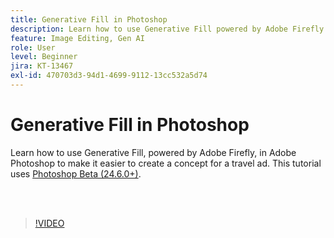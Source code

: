 ```yaml
---
title: Generative Fill in Photoshop
description: Learn how to use Generative Fill powered by Adobe Firefly
feature: Image Editing, Gen AI
role: User
level: Beginner
jira: KT-13467
exl-id: 470703d3-94d1-4699-9112-13cc532a5d74
---
```

# Generative Fill in Photoshop

Learn how to use Generative Fill, powered by Adobe Firefly, in Adobe Photoshop to make it easier to create a concept for a travel ad. This tutorial uses [Photoshop Beta (24.6.0+)](https://helpx.adobe.com/x-productkb/global/creative-cloud-beta.html).

<br>&nbsp;

>[!VIDEO](https://video.tv.adobe.com/v/3420537?quality=12&learn=on&hidetitle=true)
